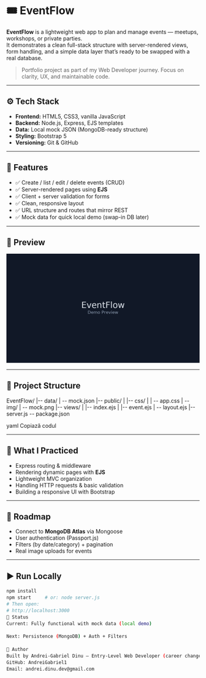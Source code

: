 # 🎟️ EventFlow

**EventFlow** is a lightweight web app to plan and manage events — meetups, workshops, or private parties.  
It demonstrates a clean full-stack structure with server-rendered views, form handling, and a simple data layer that’s ready to be swapped with a real database.

> Portfolio project as part of my Web Developer journey. Focus on clarity, UX, and maintainable code.

---

## ⚙️ Tech Stack

- **Frontend:** HTML5, CSS3, vanilla JavaScript  
- **Backend:** Node.js, Express, EJS templates  
- **Data:** Local mock JSON (MongoDB-ready structure)  
- **Styling:** Bootstrap 5  
- **Versioning:** Git & GitHub  

---

## 🚀 Features

- ✅ Create / list / edit / delete events (CRUD)  
- ✅ Server-rendered pages using **EJS**  
- ✅ Client + server validation for forms  
- ✅ Clean, responsive layout  
- ✅ URL structure and routes that mirror REST  
- ✅ Mock data for quick local demo (swap-in DB later)  

---

## 📸 Preview

![Preview](public/img/mock.png)

---

## 🧩 Project Structure

EventFlow/
|-- data/
| -- mock.json |-- public/ | |-- css/ | | -- app.css
| -- img/ | -- mock.png
|-- views/
| |-- index.ejs
| |-- event.ejs
| -- layout.ejs |-- server.js -- package.json

yaml
Copiază codul

---

## 🧠 What I Practiced

- Express routing & middleware  
- Rendering dynamic pages with **EJS**  
- Lightweight MVC organization  
- Handling HTTP requests & basic validation  
- Building a responsive UI with Bootstrap  

---

## 🔮 Roadmap

- Connect to **MongoDB Atlas** via Mongoose  
- User authentication (Passport.js)  
- Filters (by date/category) + pagination  
- Real image uploads for events  

---

## ▶️ Run Locally

```bash
npm install
npm start     # or: node server.js
# Then open:
# http://localhost:3000
📌 Status
Current: Fully functional with mock data (local demo)

Next: Persistence (MongoDB) + Auth + Filters

👤 Author
Built by Andrei-Gabriel Dinu — Entry-Level Web Developer (career change).
GitHub: AndreiGabriel1
Email: andrei.dinu.dev@gmail.com